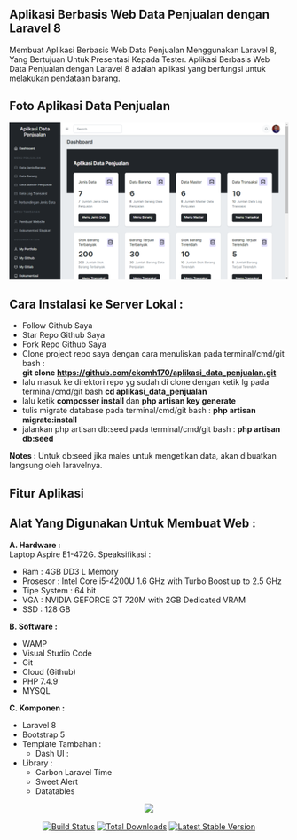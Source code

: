 ## Aplikasi Berbasis Web Data Penjualan dengan Laravel 8

Membuat Aplikasi Berbasis Web Data Penjualan Menggunakan Laravel 8, Yang Bertujuan Untuk Presentasi Kepada Tester. Aplikasi Berbasis Web Data Penjualan dengan Laravel 8 adalah aplikasi yang berfungsi untuk melakukan pendataan barang.

## Foto Aplikasi Data Penjualan

<img src="public/assets_readme/img/Halaman_Utama.PNG" alt="Halaman Utama">

## Cara Instalasi ke Server Lokal :

-   Follow Github Saya
-   Star Repo Github Saya
-   Fork Repo Github Saya
-   Clone project repo saya dengan cara menuliskan pada terminal/cmd/git bash :<br> <b>git clone https://github.com/ekomh170/aplikasi_data_penjualan.git</b>
-   lalu masuk ke direktori repo yg sudah di clone dengan ketik lg pada terminal/cmd/git bash <b>cd aplikasi_data_penjualan</b>
-   lalu ketik <b>composser install </b> dan <b>php artisan key generate</b>
-   tulis migrate database pada terminal/cmd/git bash : <b>php artisan migrate:install</b>
-   jalankan php artisan db:seed pada terminal/cmd/git bash : <b>php artisan db:seed</b>

<b>Notes :</b> Untuk db:seed jika males untuk mengetikan data, akan dibuatkan langsung oleh laravelnya.

## Fitur Aplikasi

<!-- -   Dashboard Data Penjualan
-   Tampilan Data Penjualan
-   Tambah Data Penjualan
-   Edit Data Penjualan
-   Ubah Data Penjualan
-   Hapus Data Penjualan -->

## Alat Yang Digunakan Untuk Membuat Web :

<b>A. Hardware :</b><br>
Laptop Aspire E1-472G. Speaksifikasi :

-   Ram : 4GB DD3 L Memory
-   Prosesor : Intel Core i5-4200U 1.6 GHz with Turbo Boost up to 2.5 GHz
-   Tipe System : 64 bit
-   VGA : NVIDIA GEFORCE GT 720M with 2GB Dedicated VRAM
-   SSD : 128 GB

<b>B. Software :</b>

-   WAMP
-   Visual Studio Code
-   Git
-   Cloud (Github)
-   PHP 7.4.9
-   MYSQL

<b>C. Komponen :</b>

-   Laravel 8
-   Bootstrap 5
-   Template Tambahan :
    -   Dash UI :
-   Library :
    -   Carbon Laravel Time
    -   Sweet Alert
    -   Datatables

<p align="center"><a href="https://laravel.com" target="_blank"><img src="https://raw.githubusercontent.com/laravel/art/master/logo-lockup/5%20SVG/2%20CMYK/1%20Full%20Color/laravel-logolockup-cmyk-red.svg" width="400"></a></p>

<p align="center">
<a href="https://travis-ci.org/laravel/framework"><img src="https://travis-ci.org/laravel/framework.svg" alt="Build Status"></a>
<a href="https://packagist.org/packages/laravel/framework"><img src="https://img.shields.io/packagist/dt/laravel/framework" alt="Total Downloads"></a>
<a href="https://packagist.org/packages/laravel/framework"><img src="https://img.shields.io/packagist/v/laravel/framework" alt="Latest Stable Version"></a>
</p>
